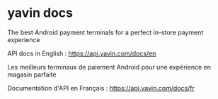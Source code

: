 # yavin docs 

The best Android payment terminals for a perfect in-store payment experience

API docs in English : https://api.yavin.com/docs/en

Les meilleurs terminaux de paiement Android pour une expérience en magasin parfaite 

Documentation d'API en Français : https://api.yavin.com/docs/fr
